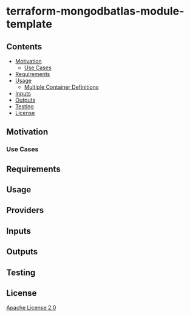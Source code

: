 # terraform-mongodbatlas-module-template

## Contents

- [Motivation](#motivation)
  - [Use Cases](#use-cases)
- [Requirements](#requirements)
- [Usage](#usage)
  - [Multiple Container Definitions](#multiple-container-definitions)
- [Inputs](#inputs)
- [Outputs](#outputs)
- [Testing](#testing)
- [License](#license)

## Motivation

### Use Cases

## Requirements

## Usage

<!-- BEGINNING OF PRE-COMMIT-TERRAFORM DOCS HOOK -->
## Providers

## Inputs

## Outputs

<!-- END OF PRE-COMMIT-TERRAFORM DOCS HOOK -->

## Testing

## License

[Apache License 2.0](LICENSE)